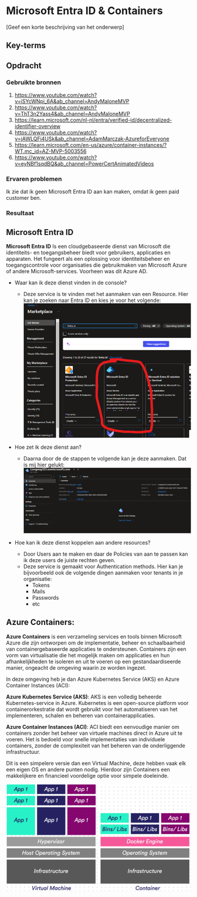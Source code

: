 # Microsoft Entra ID & Containers
[Geef een korte beschrijving van het onderwerp]

## Key-terms

## Opdracht
### Gebruikte bronnen
1. https://www.youtube.com/watch?v=iSYcWNpi_6A&ab_channel=AndyMaloneMVP
2. https://www.youtube.com/watch?v=ThT3n2Yass4&ab_channel=AndyMaloneMVP
3. https://learn.microsoft.com/nl-nl/entra/verified-id/decentralized-identifier-overview
4. https://www.youtube.com/watch?v=jAWLQFi4USk&ab_channel=AdamMarczak-AzureforEveryone
5. https://learn.microsoft.com/en-us/azure/container-instances/?WT.mc_id=AZ-MVP-5003556
6. https://www.youtube.com/watch?v=eyNBf1sqdBQ&ab_channel=PowerCertAnimatedVideos

### Ervaren problemen
Ik zie dat ik geen Microsoft Entra ID aan kan maken, omdat ik geen paid customer ben. 

### Resultaat
Microsoft Entra ID
--
**Microsoft Entra ID** Is een cloudgebaseerde dienst van Microsoft die identiteits- en toegangsbeheer biedt voor gebruikers, applicaties en apparaten. Het fungeert als een oplossing voor identiteitsbeheer en toegangscontrole voor organisaties die gebruikmaken van Microsoft Azure of andere Microsoft-services. Voorheen was dit Azure AD.


* Waar kan ik deze dienst vinden in de console?
  * Deze service is te vinden met het aanmaken van een Resource. Hier kan je zoeken naar Entra ID en kies je voor het volgende:
![Alt text](<Screenshots/Screenshot 2023-11-27 135212.png>)

* Hoe zet ik deze dienst aan?
  *   Daarna door de de stappen te volgende kan je deze aanmaken. Dat is mij hier gelukt:
  ![Alt text](<Screenshots/Screenshot 2023-11-27 140030.png>)

* Hoe kan ik deze dienst koppelen aan andere resources?
  * Door Users aan te maken en daar de Policies van aan te passen kan ik deze users de juiste rechten geven. 
  * Deze service is gemaakt voor Authentication methods. Hier kan je bijvoorbeeld ook de volgende dingen aanmaken voor tenants in je organisatie:
      * Tokens
      * Mails
      * Passwords
      * etc

Azure Containers:
-- 
**Azure Containers** is een verzameling services en tools binnen Microsoft Azure die zijn ontworpen om de implementatie, beheer en schaalbaarheid van containergebaseerde applicaties te ondersteunen. Containers zijn een vorm van virtualisatie die het mogelijk maken om applicaties en hun afhankelijkheden te isoleren en uit te voeren op een gestandaardiseerde manier, ongeacht de omgeving waarin ze worden ingezet.

In deze omgeving heb je dan Azure Kubernetes Service (AKS) en Azure Container Instances (ACI):

**Azure Kubernetes Service (AKS)**: AKS is een volledig beheerde Kubernetes-service in Azure. Kubernetes is een open-source platform voor containerorkestratie dat wordt gebruikt voor het automatiseren van het implementeren, schalen en beheren van containerapplicaties.

**Azure Container Instances (ACI)**: ACI biedt een eenvoudige manier om containers zonder het beheer van virtuele machines direct in Azure uit te voeren. Het is bedoeld voor snelle implementaties van individuele containers, zonder de complexiteit van het beheren van de onderliggende infrastructuur.

Dit is een simpelere versie dan een Virtual Machine, deze hebben vaak elk een eigen OS en andere punten nodig. Hierdoor zijn Containers een makkelijkere en financieel voordelige optie voor simpele doeleinde. 

![Alt text](<Screenshots/Screenshot 2023-11-27 144519.png>)

